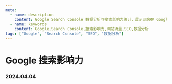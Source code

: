 ```yaml
---
meta:
  - name: description
    content: Google Search Console 数据分析与搜索影响力统计，展示网站在 Google 搜索中的表现和流量趋势
  - name: keywords
    content: Google,Search Console,搜索影响力,网站流量,SEO,数据分析
tags: ["Google", "Search Console", "SEO", "数据分析"]
---
```


# Google 搜索影响力


<ImgView title="Google 搜索影响力" url="https://6.z.wiki/autoupload/20240211/dxbm.1918X1302-image.png" />


<ImgView title="Google 搜索影响力" url="https://3.z.wiki/autoupload/20240331/9Pgg.1556X1152-image.png" />


### 2024.04.04

<ImgView title="Google 搜索影响力" url="https://1.z.wiki/autoupload/20240404/ALmn.1222X950-image.png" />

